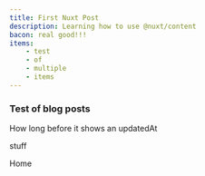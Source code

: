 ```yaml
---
title: First Nuxt Post
description: Learning how to use @nuxt/content
bacon: real good!!!
items:
    - test
    - of
    - multiple
    - items
---
```


### Test of blog posts


How long before it shows an updatedAt

<!--more-->


stuff

<nuxt-link to="/">Home</nuxt-link>

<v-select :items="items" label="Select Item" prepend-icon="mdi-delete" />
